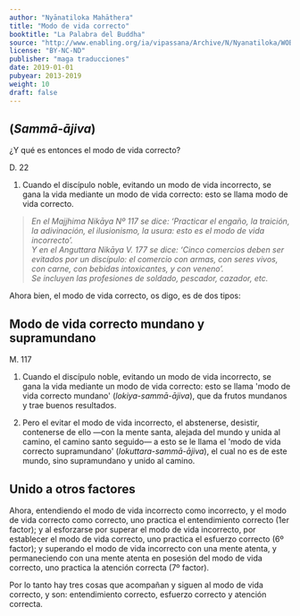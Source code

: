 ```yaml
---
author: "Nyānatiloka Mahāthera"
title: "Modo de vida correcto"
booktitle: "La Palabra del Buddha"
source: "http://www.enabling.org/ia/vipassana/Archive/N/Nyanatiloka/WOB/index.html"
license: "BY-NC-ND"
publisher: "maga traducciones"
date: 2019-01-01
pubyear: 2013-2019
weight: 10
draft: false
---
```

## (*Sammā-ājiva*)  

¿Y qué es entonces el modo de vida correcto?  

D. 22  

1. Cuando el discípulo noble, evitando un modo de vida incorrecto, se gana la vida mediante un modo de vida correcto: esto se llama modo de vida correcto.  

> *En el Majjhima Nikāya Nº 117 se dice: ‘Practicar el engaño, la traición, la adivinación, el ilusionismo, la usura: esto es el modo de vida incorrecto’.  
Y en el Anguttara Nikāya V. 177 se dice: ‘Cinco comercios deben ser evitados por un discípulo: el comercio con armas, con seres vivos, con carne, con bebidas intoxicantes, y con veneno’.  
Se incluyen las profesiones de soldado, pescador, cazador, etc.*  

Ahora bien, el modo de vida correcto, os digo, es de dos tipos:  

## Modo de vida correcto mundano y supramundano  

M. 117  

1. Cuando el discípulo noble, evitando un modo de vida incorrecto, se gana la vida mediante un modo de vida correcto: esto se llama 'modo de vida correcto mundano' (*lokiya-sammā-ājiva*), que da frutos mundanos y trae buenos resultados.  

2. Pero el evitar el modo de vida incorrecto, el abstenerse, desistir, contenerse de ello —con la mente santa, alejada del mundo y unida al camino, el camino santo seguido— a esto se le llama el 'modo de vida correcto supramundano' (*lokuttara-sammā-ājiva*), el cual no es de este mundo, sino supramundano y unido al camino.  

## Unido a otros factores  

Ahora, entendiendo el modo de vida incorrecto como incorrecto, y el modo de vida correcto como correcto, uno practica el entendimiento correcto (1er factor); y al esforzarse por superar el modo de vida incorrecto, por establecer el modo de vida correcto, uno practica el esfuerzo correcto (6º factor); y superando el modo de vida incorrecto con una mente atenta, y permaneciendo con una mente atenta en posesión del modo de vida correcto, uno practica la atención correcta (7º factor).  

Por lo tanto hay tres cosas que acompañan y siguen al modo de vida correcto, y son: entendimiento correcto, esfuerzo correcto y atención correcta.
